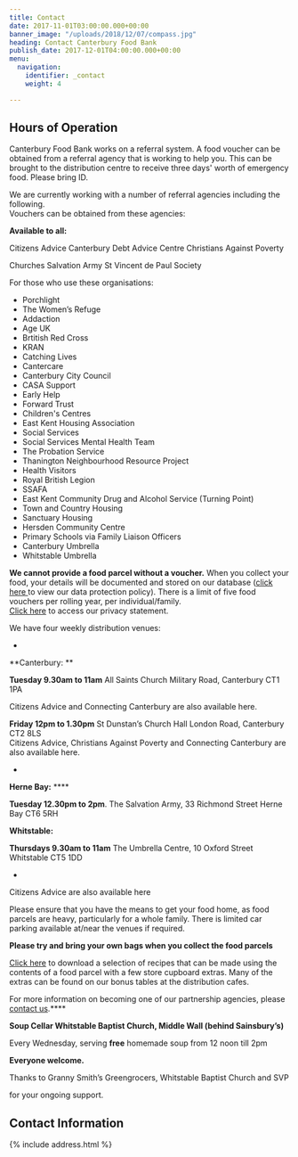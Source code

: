 ```yaml
---
title: Contact
date: 2017-11-01T03:00:00.000+00:00
banner_image: "/uploads/2018/12/07/compass.jpg"
heading: Contact Canterbury Food Bank
publish_date: 2017-12-01T04:00:00.000+00:00
menu:
  navigation:
    identifier: _contact
    weight: 4

---
```

## Hours of Operation

Canterbury Food Bank works on a referral system. A food voucher can be obtained from a referral agency that is working to help you. This can be brought to the distribution centre to receive three days' worth of emergency food. Please bring ID.  

We are currently working with a number of referral agencies including the following.   
Vouchers can be obtained from these agencies:

**Available to all:**

Citizens Advice Canterbury Debt Advice Centre Christians Against Poverty

Churches Salvation Army St Vincent de Paul Society


For those who use these organisations:

* Porchlight
* The Women’s Refuge
* Addaction
* Age UK
* Brtitish Red Cross
* KRAN
* Catching Lives
* Cantercare
* Canterbury City Council
* CASA Support
* Early Help
* Forward Trust
* Children's Centres
* East Kent Housing Association
* Social Services
* Social Services Mental Health Team
* The Probation Service
* Thanington Neighbourhood Resource Project
* Health Visitors
* Royal British Legion
* SSAFA
* East Kent Community Drug and Alcohol Service (Turning Point)
* Town and Country Housing
* Sanctuary Housing
* Hersden Community Centre
* Primary Schools via Family Liaison Officers
* Canterbury Umbrella
* Whitstable Umbrella


**We cannot provide a food parcel without a voucher.** When you collect your food, your details will be documented and stored on our database ([click here ](https://www.canterburyfoodbank.org/resources/Data-protection-Policy-Jul-2018-%28GDPR%29.pdf)to view our data protection policy). There is a limit of five food vouchers per rolling year, per individual/family.  
[Click here](https://www.canterburyfoodbank.org/data_protection.html "Data protection") to access our privacy statement.  

We have four weekly distribution venues:

*

**Canterbury: **

**Tuesday 9.30am to 11am** All Saints Church Military Road, Canterbury CT1 1PA

Citizens Advice and Connecting Canterbury are also available here.

**Friday 12pm to 1.30pm** St Dunstan’s Church Hall London Road, Canterbury CT2 8LS   
Citizens Advice, Christians Against Poverty and Connecting Canterbury are also available here.

*

**Herne Bay:** ****

**Tuesday 12.30pm to 2pm**. The Salvation Army, 33 Richmond Street Herne Bay CT6 5RH

**Whitstable:**

**Thursdays 9.30am to 11am** The Umbrella Centre, 10 Oxford Street Whitstable CT5 1DD

*

Citizens Advice are also available here

Please ensure that you have the means to get your food home, as food parcels are heavy, particularly for a whole family. There is limited car parking available at/near the venues if required.

**Please try and bring your own bags when you collect the food parcels**

[Click here](https://www.canterburyfoodbank.org/resources/Recipe-cards.pdf) to download a selection of recipes that can be made using the contents of a food parcel with a few store cupboard extras. Many of the extras can be found on our bonus tables at the distribution cafes.  

For more information on becoming one of our partnership agencies, please [contact us](https://www.canterburyfoodbank.org/contact_us.php "Contact us").****


**Soup Cellar Whitstable Baptist Church, Middle Wall (behind Sainsbury’s)**

Every Wednesday, serving **free** homemade soup from 12 noon till 2pm

**Everyone welcome.**

Thanks to Granny Smith’s Greengrocers, Whitstable Baptist Church and SVP

for your ongoing support.

## Contact Information

{% include address.html %}

